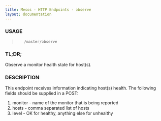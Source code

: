 ```yaml
---
title: Mesos - HTTP Endpoints - observe
layout: documentation
---
```

<!--- This is an automatically generated file. DO NOT EDIT! --->

### USAGE ###
>        /master/observe

### TL;DR; ###
Observe a monitor health state for host(s).

### DESCRIPTION ###
This endpoint receives information indicating host(s)
health.
The following fields should be supplied in a POST:
1. monitor - name of the monitor that is being reported
2. hosts - comma separated list of hosts
3. level - OK for healthy, anything else for unhealthy